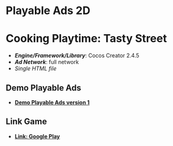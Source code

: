 # Playable Ads 2D

# Cooking Playtime: Tasty Street

- **_Engine/Framework/Library_**: Cocos Creator 2.4.5
- **_Ad Network_**: full network
- _Single HTML file_

## Demo Playable Ads

- [**Demo Playable Ads version 1**](https://kidcry0x.github.io/Playable-Ads_Cooking-Playtime/Cooking_Playtime_V1/)

## Link Game

- [**Link: Google Play**](https://play.google.com/store/apps/details?id=com.taap.cooking.tasty.street)
<!-- - [**Link: App Store**](https://apps.apple.com/app/id1619537659) -->
